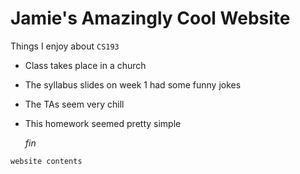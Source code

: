 # Jamie's Amazingly Cool Website

Things I enjoy about `CS193`
- Class takes place in a church
- The syllabus slides on week 1 had some funny jokes
- The TAs seem very chill
- This homework seemed pretty simple

  _fin_
```
website contents
```
